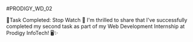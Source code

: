 #PRODIGY_WD_02

🚀Task Completed: Stop Watch 🎉 I'm thrilled to share that I've successfully completed my second task as part of my Web Development Internship at Prodigy InfoTech! 🖥️✨
